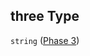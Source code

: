 ## three Type

`string` ([Phase 3](config-properties-filter-widget-configuration-properties-primary-checkbox-labels-properties-phase-labels-properties-phase-3.md))
